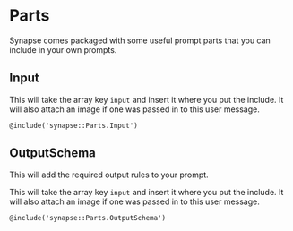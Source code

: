 # Parts

Synapse comes packaged with some useful prompt parts that you can include in your own prompts.

## Input

This will take the array key `input` and insert it where you put the include. It will also attach an image if one was passed in to this user message.

```bladehtml
@include('synapse::Parts.Input')
```

## OutputSchema

This will add the required output rules to your prompt. 

This will take the array key `input` and insert it where you put the include. It will also attach an image if one was passed in to this user message.

```bladehtml
@include('synapse::Parts.OutputSchema')
```

